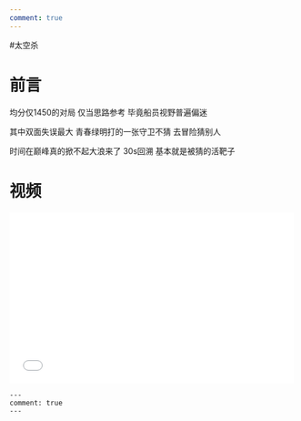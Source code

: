 ```yaml
---
comment: true
---
```


#太空杀 

# 前言

均分仅1450的对局 仅当思路参考 毕竟船员视野普遍偏迷

其中双面失误最大 青春绿明打的一张守卫不猜 去冒险猜别人

时间在巅峰真的掀不起大浪来了 30s回溯 基本就是被猜的活靶子

# 视频

<iframe src="//player.bilibili.com/player.html?isOutside=true&aid=112863670698626&bvid=BV1jYeZeKEYk&cid=500001630277365&p=1" scrolling="no" border="0" frameborder="no" framespacing="0" allowfullscreen="true" height=300 width=500></iframe>


```
---
comment: true
---
```
